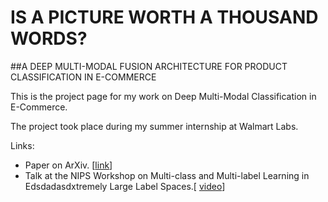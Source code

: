 # IS A PICTURE WORTH A THOUSAND WORDS?

##A DEEP MULTI-MODAL FUSION ARCHITECTURE FOR PRODUCT CLASSIFICATION IN E-COMMERCE

This is the project page for my work on Deep Multi-Modal Classification in E-Commerce. 

The project took place during my summer internship at Walmart Labs. 



Links:

- Paper on ArXiv. [[link](https://arxiv.org/pdf/1611.09534.pdf)]
- Talk at the NIPS Workshop on Multi-class and Multi-label Learning in Edsdadasdxtremely Large Label Spaces.[ [video]( https://www.youtube.com/watch?v=pBERWAJkLUw)]

